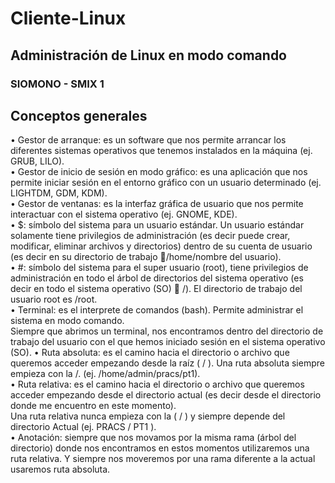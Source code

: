 # Cliente-Linux
## Administración de Linux en modo comando
### SIOMONO - SMIX 1

## Conceptos generales
•	Gestor de arranque: es un software que nos permite arrancar los diferentes sistemas operativos que tenemos instalados en la máquina (ej. GRUB, LILO).  
•	Gestor de inicio de sesión en modo gráfico: es una aplicación que nos permite iniciar sesión en el entorno gráfico con un usuario determinado (ej. LIGHTDM, GDM, KDM).  
•	Gestor de ventanas: es la interfaz gráfica de usuario que nos permite interactuar con el sistema operativo (ej. GNOME, KDE).  
•	$: símbolo del sistema para un usuario estándar. Un usuario estándar solamente tiene privilegios de administración (es decir puede crear, modificar, eliminar archivos y directorios) dentro de su cuenta de usuario (es decir en su directorio de trabajo /home/nombre del usuario).  
•	#: símbolo del sistema para el super usuario (root), tiene privilegios de administración en todo el árbol de directorios del sistema operativo (es decir en todo el sistema operativo (SO)  /). El directorio de trabajo del usuario root es /root.  
•	Terminal: es el interprete de comandos (bash). Permite administrar el sistema en modo comando.  
Siempre que abrimos un terminal, nos encontramos dentro del directorio de trabajo del usuario con el que hemos iniciado sesión en el sistema operativo (SO).
•	Ruta absoluta: es el camino hacia el directorio o archivo que queremos acceder empezando desde la raíz ( / ). Una ruta absoluta siempre empieza con la /. (ej. /home/admin/pracs/pt1).  
•	Ruta relativa: es el camino hacia el directorio o archivo que queremos acceder empezando desde el directorio actual (es decir desde el directorio donde me encuentro en este momento).  
Una ruta relativa nunca empieza con la ( / ) y siempre depende del directorio
Actual (ej. PRACS / PT1 ).  
•	Anotación: siempre que nos movamos por la misma rama (árbol del directorio)
donde nos encontramos en estos momentos utilizaremos una ruta relativa.
Y siempre nos moveremos por una rama diferente a la actual usaremos ruta
absoluta.  

